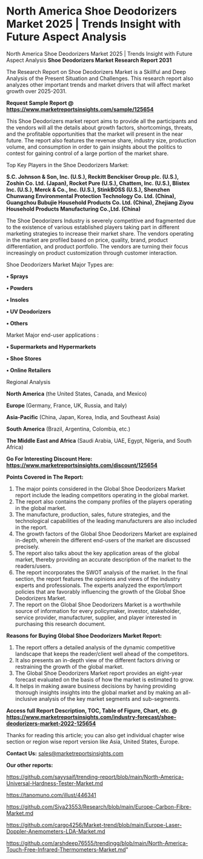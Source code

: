 # North America Shoe Deodorizers Market 2025 | Trends Insight with Future Aspect Analysis
 North America Shoe Deodorizers Market 2025 | Trends Insight with Future Aspect Analysis
<strong>Shoe Deodorizers Market Research Report 2031</strong>

The Research Report on Shoe Deodorizers Market is a Skillful and Deep Analysis of the Present Situation and Challenges. This research report also analyzes other important trends and market drivers that will affect market growth over 2025-2031.

<strong>Request Sample Report @ <a href=https://www.marketreportsinsights.com/sample/125654>https://www.marketreportsinsights.com/sample/125654</a></strong>

This Shoe Deodorizers market report aims to provide all the participants and the vendors will all the details about growth factors, shortcomings, threats, and the profitable opportunities that the market will present in the near future. The report also features the revenue share, industry size, production volume, and consumption in order to gain insights about the politics to contest for gaining control of a large portion of the market share.

Top Key Players in the Shoe Deodorizers Market:

<strong>S.C. Johnson & Son, Inc. (U.S.), Reckitt Benckiser Group plc. (U.S.), Zoshin Co. Ltd. (Japan), Rocket Pure (U.S.), Chattem, Inc. (U.S.), Blistex Inc. (U.S.), Merck & Co., Inc. (U.S.), StinkBOSS (U.S.), Shenzhen Chunwang Environmental Protection Technology Co. Ltd. (China), Guangzhou Bubujie Household Products Co. Ltd. (China), Zhejiang Ziyou Household Products Manufacturing Co.,Ltd. (China)</strong>

The Shoe Deodorizers Industry is severely competitive and fragmented due to the existence of various established players taking part in different marketing strategies to increase their market share. The vendors operating in the market are profiled based on price, quality, brand, product differentiation, and product portfolio. The vendors are turning their focus increasingly on product customization through customer interaction.

Shoe Deodorizers Market Major Types are:

<strong>• Sprays

• Powders

• Insoles

• UV Deodorizers

• Others</strong>

Market Major end-user applications :

<strong>• Supermarkets and Hypermarkets

• Shoe Stores

• Online Retailers</strong>

Regional Analysis

</u><strong><b>North America</b></strong> (the United States, Canada, and Mexico)

<strong><b>Europe </b></strong>(Germany, France, UK, Russia, and Italy)

<strong><b>Asia-Pacific</b></strong> (China, Japan, Korea, India, and Southeast Asia)

<strong><b>South America</b></strong> (Brazil, Argentina, Colombia, etc.)

<strong><b>The Middle East and Africa</b></strong> (Saudi Arabia, UAE, Egypt, Nigeria, and South Africa)

<strong>Go For Interesting Discount Here: <a href=https://www.marketreportsinsights.com/discount/125654>https://www.marketreportsinsights.com/discount/125654</a></strong>

<strong>Points Covered in The Report:</strong>
<ol>
  <li>The major points considered in the Global Shoe Deodorizers Market report include the leading competitors operating in the global market.</li>
  <li>The report also contains the company profiles of the players operating in the global market.</li>
  <li>The manufacture, production, sales, future strategies, and the technological capabilities of the leading manufacturers are also included in the report.</li>
  <li>The growth factors of the Global Shoe Deodorizers Market are explained in-depth, wherein the different end-users of the market are discussed precisely.</li>
  <li>The report also talks about the key application areas of the global market, thereby providing an accurate description of the market to the readers/users.</li>
  <li>The report incorporates the SWOT analysis of the market. In the final section, the report features the opinions and views of the industry experts and professionals. The experts analyzed the export/import policies that are favorably influencing the growth of the Global Shoe Deodorizers Market.</li>
  <li>The report on the Global Shoe Deodorizers Market is a worthwhile source of information for every policymaker, investor, stakeholder, service provider, manufacturer, supplier, and player interested in purchasing this research document.</li>
</ol>
<strong>Reasons for Buying Global Shoe Deodorizers Market Report:</strong>

<ol>
  <li>The report offers a detailed analysis of the dynamic competitive landscape that keeps the reader/client well ahead of the competitors.</li>
  <li>It also presents an in-depth view of the different factors driving or restraining the growth of the global market.</li>
  <li>The Global Shoe Deodorizers Market report provides an eight-year forecast evaluated on the basis of how the market is estimated to grow.</li>
  <li>It helps in making aware business decisions by having providing thorough insights insights into the global market and by making an all-inclusive analysis of the key market segments and sub-segments.</li>
</ol>
<strong>Access full Report Description, TOC, Table of Figure, Chart, etc. @ <a href=https://www.marketreportsinsights.com/industry-forecast/shoe-deodorizers-market-2022-125654>https://www.marketreportsinsights.com/industry-forecast/shoe-deodorizers-market-2022-125654</a></strong>


Thanks for reading this article; you can also get individual chapter wise section or region wise report version like Asia, United States, Europe.

<strong>Contact Us:</strong>
sales@marketreportsinsights.com

<strong>Our other reports:</strong>

<a href=https://github.com/sayysaif/trending-report/blob/main/North-America-Universal-Hardness-Tester-Market.md>https://github.com/sayysaif/trending-report/blob/main/North-America-Universal-Hardness-Tester-Market.md</a>

<a href=https://tanomuno.com/illust/446341>https://tanomuno.com/illust/446341</a>

<a href=https://github.com/Siya23553/Research/blob/main/Europe-Carbon-Fibre-Market.md>https://github.com/Siya23553/Research/blob/main/Europe-Carbon-Fibre-Market.md</a>

<a href=https://github.com/cargo4256/Market-trend/blob/main/Europe-Laser-Doppler-Anemometers-LDA-Market.md>https://github.com/cargo4256/Market-trend/blob/main/Europe-Laser-Doppler-Anemometers-LDA-Market.md</a>

<a href=https://github.com/arshdeep76555/trendingg/blob/main/North-America-Touch-Free-Infrared-Thermometers-Market.md>https://github.com/arshdeep76555/trendingg/blob/main/North-America-Touch-Free-Infrared-Thermometers-Market.md</a>"
